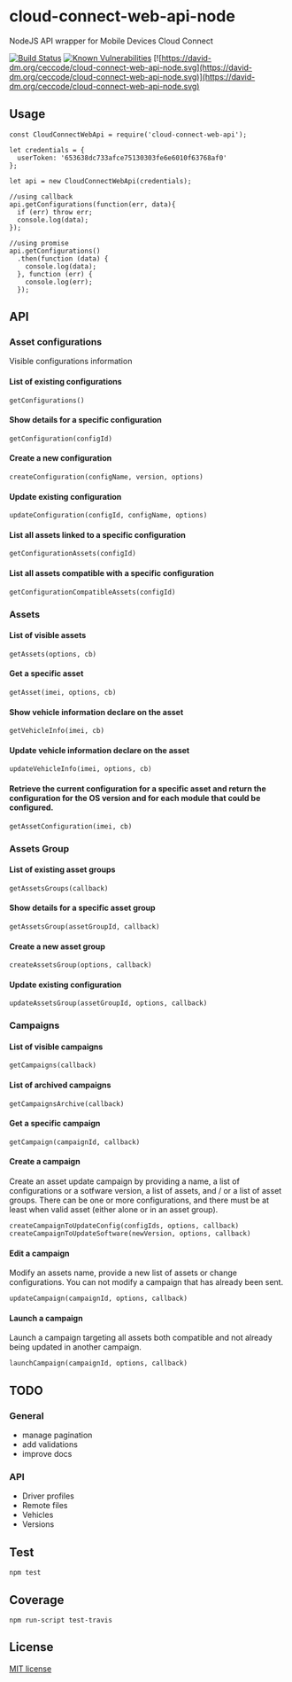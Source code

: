 # cloud-connect-web-api-node

NodeJS API wrapper for Mobile Devices Cloud Connect

[![Build Status](https://travis-ci.org/ceccode/cloud-connect-web-api-node.svg?branch=master)](https://travis-ci.org/ceccode/cloud-connect-web-api-node)
[![Known Vulnerabilities](https://snyk.io/test/github/ceccode/cloud-connect-web-api-node/badge.svg)](https://snyk.io/test/github/ceccode/cloud-connect-web-api-node)
[![https://david-dm.org/ceccode/cloud-connect-web-api-node.svg](https://david-dm.org/ceccode/cloud-connect-web-api-node.svg)](https://david-dm.org/ceccode/cloud-connect-web-api-node.svg)


## Usage

```
const CloudConnectWebApi = require('cloud-connect-web-api');

let credentials = {
  userToken: '653638dc733afce75130303fe6e6010f63768af0'
};

let api = new CloudConnectWebApi(credentials);

//using callback
api.getConfigurations(function(err, data){
  if (err) throw err;
  console.log(data);
}); 

//using promise
api.getConfigurations()
  .then(function (data) {
    console.log(data);
  }, function (err) {
    console.log(err);
  });
```

## API

### Asset configurations

Visible configurations information

#### List of existing configurations

`getConfigurations()`

#### Show details for a specific configuration

`getConfiguration(configId)`

#### Create a new configuration

`createConfiguration(configName, version, options)`

#### Update existing configuration

`updateConfiguration(configId, configName, options)`

#### List all assets linked to a specific configuration

`getConfigurationAssets(configId)`

#### List all assets compatible with a specific configuration

`getConfigurationCompatibleAssets(configId)`

### Assets

#### List of visible assets

`getAssets(options, cb)`

#### Get a specific asset

`getAsset(imei, options, cb)`

#### Show vehicle information declare on the asset

`getVehicleInfo(imei, cb)`

#### Update vehicle information declare on the asset

`updateVehicleInfo(imei, options, cb)`

#### Retrieve the current configuration for a specific asset and return the configuration for the OS version and for each module that could be configured.

`getAssetConfiguration(imei, cb)`


### Assets Group

#### List of existing asset groups

`getAssetsGroups(callback)`

#### Show details for a specific asset group

`getAssetsGroup(assetGroupId, callback)`

#### Create a new asset group

`createAssetsGroup(options, callback)`

#### Update existing configuration

`updateAssetsGroup(assetGroupId, options, callback)`


### Campaigns

#### List of visible campaigns

`getCampaigns(callback)`

#### List of archived campaigns

`getCampaignsArchive(callback)`

#### Get a specific campaign

`getCampaign(campaignId, callback)`

#### Create a campaign

Create an asset update campaign by providing a name, a list of configurations or a sotfware version, a list of assets, and / or a list of asset groups. There can be one or more configurations, and there must be at least when valid asset (either alone or in an asset group).

```
createCampaignToUpdateConfig(configIds, options, callback)
createCampaignToUpdateSoftware(newVersion, options, callback)
```

#### Edit a campaign

Modify an assets name, provide a new list of assets or change configurations. You can not modify a campaign that has already been sent.

`updateCampaign(campaignId, options, callback)`

#### Launch a campaign

Launch a campaign targeting all assets both compatible and not already being updated in another campaign.

`launchCampaign(campaignId, options, callback)`


## TODO

### General

* manage pagination
* add validations
* improve docs

### API

* Driver profiles 
* Remote files 
* Vehicles 
* Versions 


## Test

```
npm test
```

## Coverage

```
npm run-script test-travis
```


## License

[MIT license](LICENSE)